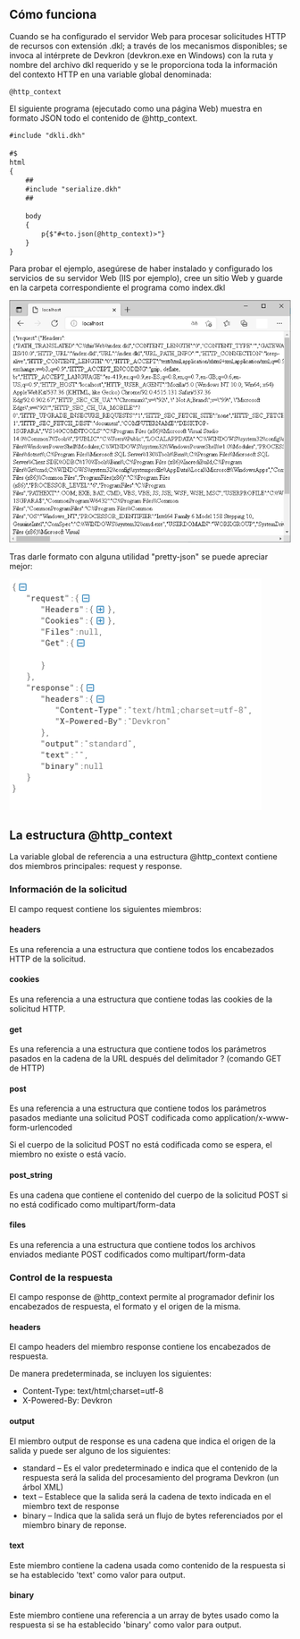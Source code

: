 ## Cómo funciona

Cuando se ha configurado el servidor Web para procesar solicitudes HTTP de recursos con extensión .dkl; a través de los mecanismos disponibles; se invoca al intérprete de Devkron (devkron.exe en Windows) con la ruta y nombre del archivo dkl requerido y se le proporciona toda la información del contexto HTTP en una variable global denominada: 

```DKL
@http_context
```

El siguiente programa (ejecutado como una página Web) muestra en formato JSON todo el contenido de @http_context.

```DKL
#include "dkli.dkh"

#$
html
{
    ##
    #include "serialize.dkh"
    ##

    body
    {
        p{$"#<to.json(@http_context)>"}
    }
}
```

Para probar el ejemplo, asegúrese de haber instalado y configurado los servicios de su servidor Web (IIS por ejemplo), cree un sitio Web y guarde en la carpeta correspondiente el programa como index.dkl

<img src="img/index-dkl.png"/>

Tras darle formato con alguna utilidad "pretty-json" se puede apreciar mejor:

<img src="img/@http_context-in-json.png"/>

## La estructura @http_context

La variable global de referencia a una estructura @http_context contiene dos miembros principales: request y response.

### Información de la solicitud

El campo request contiene los siguientes miembros:

#### headers
Es una referencia a una estructura que contiene todos los encabezados HTTP de la solicitud.

#### cookies
Es una referencia a una estructura que contiene todas las cookies de la solicitud HTTP.

#### get
Es una referencia a una estructura que contiene todos los parámetros pasados en la cadena de la URL después del delimitador ? (comando GET de HTTP)

#### post
Es una referencia a una estructura que contiene todos los parámetros pasados mediante una solicitud POST codificada como application/x-www-form-urlencoded

Si el cuerpo de la solicitud POST no está codificada como se espera, el miembro no existe o está vacío.

#### post_string
Es una cadena que contiene el contenido del cuerpo de la solicitud POST si no está codificado como multipart/form-data

#### files
Es una referencia a una estructura que contiene todos los archivos enviados mediante POST codificados como multipart/form-data

### Control de la respuesta

El campo response de @http_context permite al programador definir los encabezados de respuesta, el formato y el origen de la misma.
#### headers

El campo headers del miembro response contiene los encabezados de respuesta.

De manera predeterminada, se incluyen los siguientes:
* Content-Type: text/html;charset=utf-8
* X-Powered-By: Devkron

#### output
El miembro output de response es una cadena que indica el origen de la salida y puede ser alguno de los siguientes:
* standard – Es el valor predeterminado e indica que el contenido de la respuesta será la salida del procesamiento del programa Devkron (un árbol XML)
* text – Establece que la salida será la cadena de texto indicada en el miembro text de response
* binary – Indica que la salida será un flujo de bytes referenciados por el miembro binary de reponse.

#### text
Este miembro contiene la cadena usada como contenido de la respuesta si se ha establecido 'text' como valor para output.

#### binary
Este miembro contiene una referencia a un array de bytes usado como la respuesta si se ha establecido 'binary' como valor para output.

